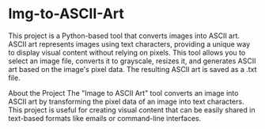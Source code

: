 # Img-to-ASCII-Art
This project is a Python-based tool that converts images into ASCII art. ASCII art represents images using text characters, providing a unique way to display visual content without relying on pixels. This tool allows you to select an image file, converts it to grayscale, resizes it, and generates ASCII art based on the image's pixel data. The resulting ASCII art is saved as a .txt file.

About the Project
The "Image to ASCII Art" tool converts an image into ASCII art by transforming the pixel data of an image into text characters. This project is useful for creating visual content that can be easily shared in text-based formats like emails or command-line interfaces.
